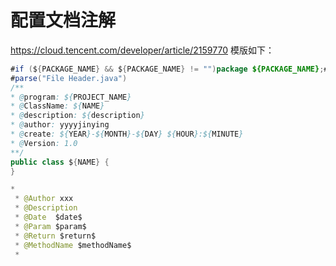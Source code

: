 # 配置文档注解
https://cloud.tencent.com/developer/article/2159770
模版如下：
```java
#if (${PACKAGE_NAME} && ${PACKAGE_NAME} != "")package ${PACKAGE_NAME};#end
#parse("File Header.java")
/**
* @program: ${PROJECT_NAME} 
* @ClassName: ${NAME}
* @description: ${description} 
* @author: yyyyjinying
* @create: ${YEAR}-${MONTH}-${DAY} ${HOUR}:${MINUTE} 
* @Version: 1.0
**/
public class ${NAME} {
}
```

```java
*
 * @Author xxx
 * @Description
 * @Date  $date$
 * @Param $param$
 * @Return $return$
 * @MethodName $methodName$
 *
```